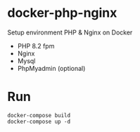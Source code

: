 # docker-php-nginx
Setup environment PHP &amp; Nginx on Docker

 - PHP 8.2 fpm
 - Nginx
 - Mysql
 - PhpMyadmin (optional)

# Run
    docker-compose build
    docker-compose up -d
